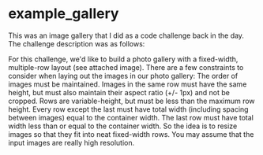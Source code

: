 # example_gallery
This was an image gallery that I did as a code challenge back in the day. The challenge description was as follows:



For this challenge, we'd like to build a photo gallery with a fixed-width, multiple-row layout (see attached image).
There are a few constraints to consider when laying out the images in our photo gallery:
The order of images must be maintained.​
Images in the same row must have the same height, but must also maintain their aspect ratio (+/- 1px) and not be cropped. 
Rows are variable-height, but must be less than the maximum row height.
Every row except the last must have total width (including spacing between images) equal to the container width.
The last row must have total width less than or equal to the container width.
So the idea is to resize images so that they fit into neat fixed-width rows. You may assume that the input images are really high resolution.
